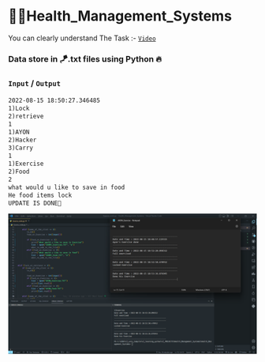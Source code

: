 # 🤸‍♀️Health_Management_Systems
You can clearly understand The Task :-  [`Video`](https://youtu.be/OM5hCIwSv1g) 

### Data store in 🪁.txt files using Python 🔥

### `Input` / `Output`
```
2022-08-15 18:50:27.346485
1)Lock
2)retrieve
1
1)AYON
2)Hacker
3)Carry
1
1)Exercise
2)Food
2
what would u like to save in food
He food items lock
UPDATE IS DONE👺
```
![This is an image](Source/ss.png)

